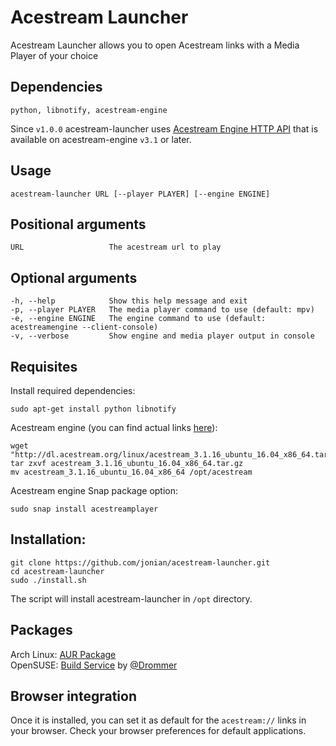 # Acestream Launcher
Acestream Launcher allows you to open Acestream links with a Media Player of your choice

## Dependencies
    python, libnotify, acestream-engine

Since `v1.0.0` acestream-launcher uses [Acestream Engine HTTP API](http://wiki.acestream.org/wiki/index.php/Engine_HTTP_API) that is available on acestream-engine `v3.1` or later.

## Usage
    acestream-launcher URL [--player PLAYER] [--engine ENGINE]

## Positional arguments
    URL                   The acestream url to play

## Optional arguments
    -h, --help            Show this help message and exit
    -p, --player PLAYER   The media player command to use (default: mpv)
    -e, --engine ENGINE   The engine command to use (default: acestreamengine --client-console)
    -v, --verbose         Show engine and media player output in console

## Requisites
Install required dependencies: 

    sudo apt-get install python libnotify
    
Acestream engine (you can find actual links [here](http://wiki.acestream.org/wiki/index.php/Download#Linux)):

    wget "http://dl.acestream.org/linux/acestream_3.1.16_ubuntu_16.04_x86_64.tar.gz"
    tar zxvf acestream_3.1.16_ubuntu_16.04_x86_64.tar.gz
    mv acestream_3.1.16_ubuntu_16.04_x86_64 /opt/acestream

Acestream engine Snap package option: 
   
    sudo snap install acestreamplayer
   
## Installation:  

    git clone https://github.com/jonian/acestream-launcher.git
    cd acestream-launcher
    sudo ./install.sh

The script will install acestream-launcher in `/opt` directory.

## Packages
Arch Linux: [AUR Package](https://aur.archlinux.org/packages/acestream-launcher)  
OpenSUSE: [Build Service](https://build.opensuse.org/package/show/home:drommer/acestream-launcher) by [@Drommer](https://github.com/Drommer)

## Browser integration  
Once it is installed, you can set it as default for the `acestream://` links in your browser. Check your browser preferences for default applications.
